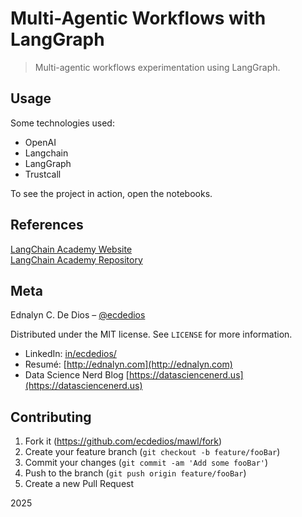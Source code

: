 # Multi-Agentic Workflows with LangGraph

> Multi-agentic workflows experimentation using LangGraph.

## Usage

Some technologies used:

- OpenAI
- Langchain
- LangGraph
- Trustcall

To see the project in action, open the notebooks.

## References

[LangChain Academy Website](https://academy.langchain.com/)  
[LangChain Academy Repository](https://github.com/langchain-ai/langchain-academy)

## Meta

Ednalyn C. De Dios – [@ecdedios](https://github.com/ecdedios)

Distributed under the MIT license. See `LICENSE` for more information.

- LinkedIn: [in/ecdedios/](https://www.linkedin.com/in/ecdedios/)
- Resumé: [http://ednalyn.com](http://ednalyn.com)
- Data Science Nerd Blog [https://datasciencenerd.us](https://datasciencenerd.us)

## Contributing

1. Fork it (<https://github.com/ecdedios/mawl/fork>)
2. Create your feature branch (`git checkout -b feature/fooBar`)
3. Commit your changes (`git commit -am 'Add some fooBar'`)
4. Push to the branch (`git push origin feature/fooBar`)
5. Create a new Pull Request

2025
